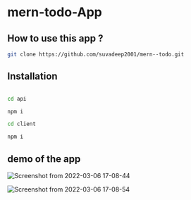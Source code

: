 # mern-todo-App

## How to use this app ?

```sh
git clone https://github.com/suvadeep2001/mern--todo.git
```

## Installation

```sh

cd api

npm i

cd client 

npm i

```

## demo of the app

![Screenshot from 2022-03-06 17-08-44](https://user-images.githubusercontent.com/68159874/156921404-856eb17b-e63c-42d9-938d-73a78aa943c1.png)

![Screenshot from 2022-03-06 17-08-54](https://user-images.githubusercontent.com/68159874/156921411-c31068d3-478c-4235-a012-ac9c1575310b.png)
